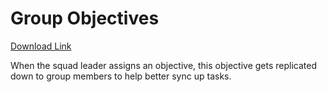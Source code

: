 # Group Objectives

[Download Link](https://reforger.armaplatform.com/workshop/6518364ABFAD4A8C-landaire-GroupObjectives)

When the squad leader assigns an objective, this objective gets replicated down to group members to help better sync up tasks.